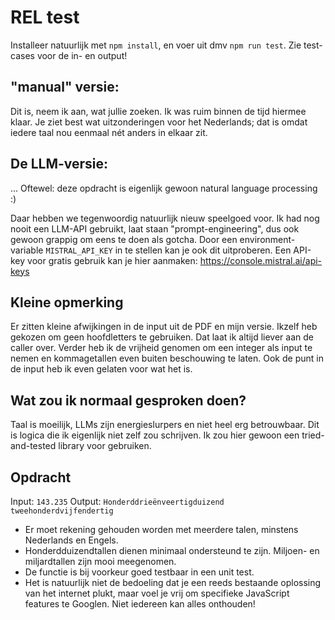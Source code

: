 # REL test

Installeer natuurlijk met `npm install`, en voer uit dmv `npm run test`. Zie test-cases voor de in- en output!

## "manual" versie:

Dit is, neem ik aan, wat jullie zoeken. Ik was ruim binnen de tijd hiermee klaar. Je ziet best wat uitzonderingen voor het Nederlands; dat is omdat iedere taal nou eenmaal nét anders in elkaar zit.

## De LLM-versie:

... Oftewel: deze opdracht is eigenlijk gewoon natural language processing :)  

Daar hebben we tegenwoordig natuurlijk nieuw speelgoed voor. Ik had nog nooit een LLM-API gebruikt, laat staan "prompt-engineering", dus ook gewoon grappig om eens te doen als gotcha. Door een environment-variable `MISTRAL_API_KEY` in te stellen kan je ook dit uitproberen. Een API-key voor gratis gebruik kan je hier aanmaken: https://console.mistral.ai/api-keys

## Kleine opmerking

Er zitten kleine afwijkingen in de input uit de PDF en mijn versie. Ikzelf heb gekozen om geen hoofdletters te gebruiken. Dat laat ik altijd liever aan de caller over. Verder heb ik de vrijheid genomen om een integer als input te nemen en kommagetallen even buiten beschouwing te laten. Ook de punt in de input heb ik even gelaten voor wat het is. 

## Wat zou ik normaal gesproken doen?

Taal is moeilijk, LLMs zijn energieslurpers en niet heel erg betrouwbaar. Dit is logica die ik eigenlijk niet zelf zou schrijven. Ik zou hier gewoon een tried-and-tested library voor gebruiken.

## Opdracht

Input: `143.235`
Output: `Honderddrieënveertigduizend tweehonderdvijfendertig`

* Er moet rekening gehouden worden met meerdere talen, minstens Nederlands en Engels.
* Honderdduizendtallen dienen minimaal ondersteund te zijn. Miljoen- en miljardtallen zijn mooi meegenomen.
* De functie is bij voorkeur goed testbaar in een unit test.
* Het is natuurlijk niet de bedoeling dat je een reeds bestaande oplossing van het internet plukt, maar voel je vrij om specifieke JavaScript features te Googlen. Niet iedereen kan alles onthouden!
